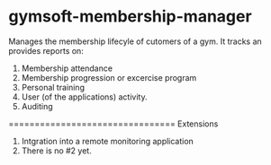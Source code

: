 gymsoft-membership-manager
============================

Manages the membership lifecyle of cutomers of a gym. It tracks an provides reports on:

1) Membership attendance 
2) Membership progression or excercise program
3) Personal training 
4) User (of the applications) activity.
5) Auditing 

================================
Extensions 
1) Intgration into a remote monitoring application
2) There is no #2 yet.
